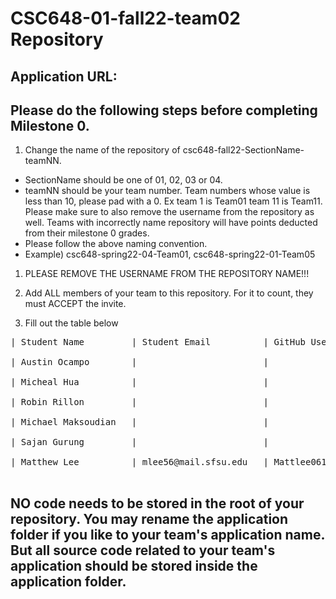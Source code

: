 # CSC648-01-fall22-team02 Repository

## Application URL: 


## Please do the following steps before completing Milestone 0.
1. Change the name of the repository of csc648-fall22-SectionName-teamNN. 
 - SectionName should be one of 01, 02, 03 or 04. 
 - teamNN should be your team number. Team numbers whose value is less than 10, please pad with a 0. Ex team 1 is Team01 team 11 is Team11. Please make sure to also remove the username from the repository as well. Teams with incorrectly name repository will have points deducted from their milestone 0 grades.
 - Please follow the above naming convention.
 - Example) csc648-spring22-04-Team01,   csc648-spring22-01-Team05

1. PLEASE REMOVE THE USERNAME FROM THE REPOSITORY NAME!!!

2. Add ALL members of your team to this repository. For it to count, they must ACCEPT the invite.

3. Fill out the table below

<pre>
| Student Name         | Student Email          | GitHub Username  | Stundet's role <br>
| Austin Ocampo        |                        |                  | Team Leader <br>
| Micheal Hua          |                        |                  | Scrum Master <br>
| Robin Rillon         |                        |                  | Front-End Lead <br>
| Michael Maksoudian   |                        |                  | Back-End Lead <br>
| Sajan Gurung         |                        |                  | Back-End Lead <br>
| Matthew Lee          | mlee56@mail.sfsu.edu   | Mattlee0610      | GitHub Master <br>
</pre>

## NO code needs to be stored in the root of your repository. You may rename the application folder if you like to your team's application name. But all source code related to your team's application should be stored inside the application folder.
